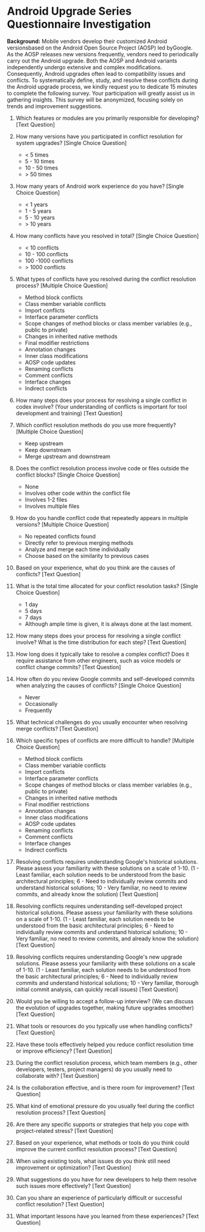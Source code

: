 # Android Upgrade Series Questionnaire Investigation

**Background:** Mobile vendors develop their customized Android versionsbased on the Android Open Source Project (AOSP) led byGoogle. As the AOSP releases new versions frequently, vendors need to periodically carry out the Android upgrade. Both the AOSP and Android variants independently undergo extensive and complex modifications. Consequently, Android upgrades often lead to compatibility issues and conflicts. To systematically define, study, and resolve these conflicts during the Android upgrade process, we kindly request you to dedicate 15 minutes to complete the following survey. Your participation will greatly assist us in gathering insights. This survey will be anonymized, focusing solely on trends and improvement suggestions.



1. Which features or modules are you primarily responsible for developing? [Text Question]

   

2. How many versions have you participated in conflict resolution for system upgrades? [Single Choice Question]

   - < 5 times  
   - 5 - 10 times  
   - 10 - 50 times  
   - &gt; 50 times

3. How many years of Android work experience do you have? [Single Choice Question]

   - < 1 years
   - 1 - 5 years
   - 5 - 10 years
   - &gt; 10 years

4. How many conflicts have you resolved in total? [Single Choice Question]

   - < 10 conflicts
   - 10 - 100 conflicts
   - 100 -1000 conflicts
   - &gt; 1000 conflicts

5. What types of conflicts have you resolved during the conflict resolution process? [Multiple Choice Question]

   - Method block conflicts
   - Class member variable conflicts
   - Import conflicts
   - Interface parameter conflicts
   - Scope changes of method blocks or class member variables (e.g., public to private)
   - Changes in inherited native methods
   - Final modifier restrictions
   - Annotation changes
   - Inner class modifications
   - AOSP code updates
   - Renaming conflicts
   - Comment conflicts
   - Interface changes
   - Indirect conflicts

6. How many steps does your process for resolving a single conflict in codex involve? (Your understanding of conflicts is important for tool development and training) [Text Question]

   

7. Which conflict resolution methods do you use more frequently? [Multiple Choice Question]

   - Keep upstream  
   - Keep downstream  
   - Merge upstream and downstream

8. Does the conflict resolution process involve code or files outside the conflict blocks? [Single Choice Question]

   - None  
   - Involves other code within the conflict file  
   - Involves 1-2 files  
   - Involves multiple files

9. How do you handle conflict code that repeatedly appears in multiple versions? [Multiple Choice Question]

   - No repeated conflicts found  
   - Directly refer to previous merging methods  
   - Analyze and merge each time individually  
   - Choose based on the similarity to previous cases

10. Based on your experience, what do you think are the causes of conflicts? [Text Question]

    

11. What is the total time allocated for your conflict resolution tasks? [Single Choice Question]

    - 1 day
    - 5 days
    - 7 days
    - Although ample time is given, it is always done at the last moment.

12. How many steps does your process for resolving a single conflict involve? What is the time distribution for each step? [Text Question]

    

13. How long does it typically take to resolve a complex conflict? Does it require assistance from other engineers, such as voice models or conflict change commits? [Text Question]

    

14. How often do you review Google commits and self-developed commits when analyzing the causes of conflicts? [Single Choice Question]

    - Never  
    - Occasionally  
    - Frequently

15. What technical challenges do you usually encounter when resolving merge conflicts? [Text Question]

    

16. Which specific types of conflicts are more difficult to handle? [Multiple Choice Question]

    - Method block conflicts
    - Class member variable conflicts
    - Import conflicts
    - Interface parameter conflicts
    - Scope changes of method blocks or class member variables (e.g., public to private)
    - Changes in inherited native methods
    - Final modifier restrictions
    - Annotation changes
    - Inner class modifications
    - AOSP code updates
    - Renaming conflicts
    - Comment conflicts
    - Interface changes
    - Indirect conflicts

17. Resolving conflicts requires understanding Google's historical solutions. Please assess your familiarity with these solutions on a scale of 1-10. (1 - Least familiar, each solution needs to be understood from the basic architectural principles; 6 - Need to individually review commits and understand historical solutions; 10 - Very familiar, no need to review commits, and already know the solution) [Text Question]

    

18. Resolving conflicts requires understanding self-developed project historical solutions. Please assess your familiarity with these solutions on a scale of 1-10. (1 - Least familiar, each solution needs to be understood from the basic architectural principles; 6 - Need to individually review commits and understand historical solutions; 10 - Very familiar, no need to review commits, and already know the solution) [Text Question]

    

19. Resolving conflicts requires understanding Google's new upgrade solutions. Please assess your familiarity with these solutions on a scale of 1-10. (1 - Least familiar, each solution needs to be understood from the basic architectural principles; 6 - Need to individually review commits and understand historical solutions; 10 - Very familiar, thorough initial commit analysis, can quickly recall issues) [Text Question]

    

20. Would you be willing to accept a follow-up interview? (We can discuss the evolution of upgrades together, making future upgrades smoother) [Text Question]

    

21. What tools or resources do you typically use when handling conflicts? [Text Question]

    

22. Have these tools effectively helped you reduce conflict resolution time or improve efficiency? [Text Question]

    

23. During the conflict resolution process, which team members (e.g., other developers, testers, project managers) do you usually need to collaborate with? [Text Question]

    

24. Is the collaboration effective, and is there room for improvement? [Text Question]

    

25. What kind of emotional pressure do you usually feel during the conflict resolution process? [Text Question]

    

26. Are there any specific supports or strategies that help you cope with project-related stress? [Text Question]

    

27. Based on your experience, what methods or tools do you think could improve the current conflict resolution process? [Text Question]

    

28. When using existing tools, what issues do you think still need improvement or optimization? [Text Question]

    

29. What suggestions do you have for new developers to help them resolve such issues more effectively? [Text Question]

    

30. Can you share an experience of particularly difficult or successful conflict resolution? [Text Question]

    

31. What important lessons have you learned from these experiences? [Text Question]

    

